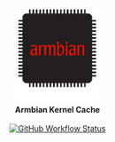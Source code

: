 <p align="center">
  <a href="#build-framework">
   <img src="https://raw.githubusercontent.com/armbian/build/master/.github/armbian-logo.png" alt="Armbian logo" width="144">
  </a><br>
  <strong>Armbian Kernel Cache</strong><br>
<br>
<a href=https://github.com/armbian/cache-kernel/actions/workflows/generate.yml><img alt="GitHub Workflow Status" src="https://img.shields.io/github/actions/workflow/status/armbian/cache-kernel/generate.yml?logo=githubactions&label=Build%20Kernel%20Cache&style=for-the-badge&branch=main"></a>
</a>
</p>
